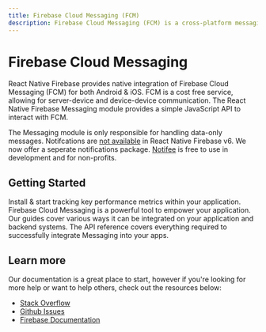 ```yaml
---
title: Firebase Cloud Messaging (FCM)
description: Firebase Cloud Messaging (FCM) is a cross-platform messaging solution that lets you reliably deliver messages at no cost.
---
```


# Firebase Cloud Messaging

React Native Firebase provides native integration of Firebase Cloud Messaging (FCM) for both Android & iOS. FCM is a
cost free service, allowing for server-device and device-device communication. The React Native Firebase Messaging
module provides a simple JavaScript API to interact with FCM.

The Messaging module is only responsible for handling data-only messages. Notifcations are [not available](https://github.com/invertase/react-native-firebase/issues/2566) in React Native Firebase v6. We now offer a seperate notifications package. [Notifee](https://github.com/notifee/react-native-notifee) is free to use in development and for non-profits.

<Youtube id="sioEY4tWmLI" />

## Getting Started

<Grid columns="3">
	<Block
		icon="build"
		color="#ffc107"
		title="Quick Start"
		to="/quick-start"
	>
    Install & start tracking key performance metrics within your application.
	</Block>
	<Block
		icon="school"
		color="#4CAF50"
		title="Guides"
		version={false}
		to="/guides?tags=messaging"
	>
	  Firebase Cloud Messaging is a powerful tool to empower your application. Our guides cover various ways it can be integrated
	  on your application and backend systems.
	</Block>
  <Block
		icon="layers"
		color="#03A9F4"
		title="Reference"
		to="/reference"
	>
    The API reference covers everything required to successfully integrate Messaging into your apps.
	</Block>
</Grid>

## Learn more

Our documentation is a great place to start, however if you're looking for more help or want to help others,
check out the resources below:

- [Stack Overflow](https://stackoverflow.com/questions/tagged/react-native-firebase-messaging)
- [Github Issues](https://github.com/invertase/react-native-firebase/labels/Service%3A%20Messaging)
- [Firebase Documentation](https://firebase.google.com/docs/cloud-messaging?utm_source=invertase&utm_medium=react-native-firebase&utm_campaign=cloud-messaging)
